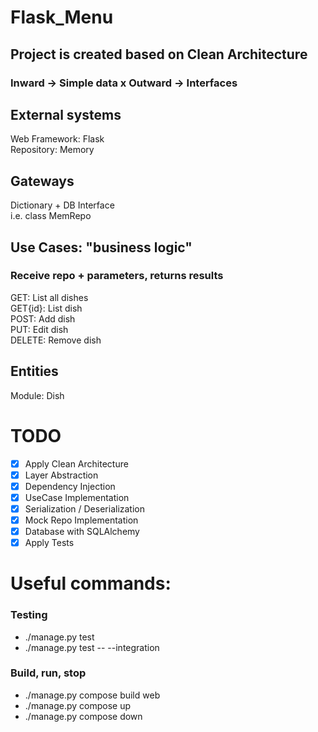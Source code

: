 # Flask_Menu
## Project is created based on Clean Architecture <br>
### Inward -> Simple data x Outward -> Interfaces

## External systems
Web Framework: Flask <br>
Repository: Memory <br>

## Gateways
Dictionary + DB Interface <br>
i.e. class MemRepo <br>

## Use Cases: "business logic"
### Receive repo + parameters, returns results
GET: List all dishes <br>
GET{id}: List dish <br>
POST: Add dish <br>
PUT: Edit dish <br>
DELETE: Remove dish <br>

## Entities
Module: Dish <br>

# TODO
- [x] Apply Clean Architecture <br> 
- [x] Layer Abstraction<br> 
- [x] Dependency Injection<br> 
- [x] UseCase Implementation<br> 
- [x] Serialization / Deserialization<br> 
- [x] Mock Repo Implementation<br>  
- [x] Database with SQLAlchemy<br> 
- [x] Apply Tests<br> 

# Useful commands:
### Testing 
- ./manage.py test <br>
- ./manage.py test -- --integration <br>

### Build, run, stop
- ./manage.py compose build web<br>
- ./manage.py compose up<br>
- ./manage.py compose down<br>
